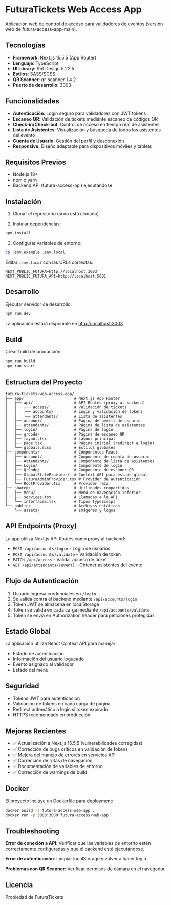 # FuturaTickets Web Access App

Aplicación web de control de acceso para validadores de eventos (versión web de futura-access-app-main).

## Tecnologías

- **Framework**: Next.js 15.5.5 (App Router)
- **Lenguaje**: TypeScript
- **UI Library**: Ant Design 5.22.5
- **Estilos**: SASS/SCSS
- **QR Scanner**: qr-scanner 1.4.2
- **Puerto de desarrollo**: 3003

## Funcionalidades

- **Autenticación**: Login seguro para validadores con JWT tokens
- **Escaneo QR**: Validación de tickets mediante escaneo de códigos QR
- **Check-in/Check-out**: Control de acceso en tiempo real de asistentes
- **Lista de Asistentes**: Visualización y búsqueda de todos los asistentes del evento
- **Cuenta de Usuario**: Gestión del perfil y desconexión
- **Responsive**: Diseño adaptable para dispositivos móviles y tablets

## Requisitos Previos

- Node.js 18+
- npm o yarn
- Backend API (futura-access-api) ejecutándose

## Instalación

1. Clonar el repositorio (si no está clonado)

2. Instalar dependencias:
```bash
npm install
```

3. Configurar variables de entorno:
```bash
cp .env.example .env.local
```

Editar `.env.local` con las URLs correctas:
```env
NEXT_PUBLIC_FUTURA=http://localhost:3003
NEXT_PUBLIC_FUTURA_API=http://localhost:5001
```

## Desarrollo

Ejecutar servidor de desarrollo:

```bash
npm run dev
```

La aplicación estará disponible en [http://localhost:3003](http://localhost:3003)

## Build

Crear build de producción:

```bash
npm run build
npm run start
```

## Estructura del Proyecto

```
futura-tickets-web-access-app/
├── app/                      # Next.js App Router
│   ├── api/                  # API Routes (proxy al backend)
│   │   ├── access/           # Validación de tickets
│   │   ├── accounts/         # Login y validación de tokens
│   │   └── attendants/       # Lista de asistentes
│   ├── account/              # Página de perfil de usuario
│   ├── attendants/           # Página de lista de asistentes
│   ├── login/                # Página de login
│   ├── qrcode/               # Página de escaneo QR
│   ├── layout.tsx            # Layout principal
│   ├── page.tsx              # Página inicial (redirect a login)
│   └── globals.scss          # Estilos globales
├── components/               # Componentes React
│   ├── Account/              # Componente de cuenta de usuario
│   ├── Attendants/           # Componente de lista de asistentes
│   ├── Login/                # Componente de login
│   ├── QrCode/               # Componente de escáner QR
│   ├── GlobalStateProvider/  # Context API para estado global
│   ├── FuturaAdminProvider.tsx # Provider de autenticación
│   └── RootProvider.tsx      # Provider raíz
├── shared/                   # Utilidades compartidas
│   ├── Menu/                 # Menú de navegación inferior
│   ├── services.tsx          # Llamadas a la API
│   └── interfaces.tsx        # Tipos TypeScript
└── public/                   # Archivos estáticos
    └── assets/               # Imágenes y logos
```

## API Endpoints (Proxy)

La app utiliza Next.js API Routes como proxy al backend:

- `POST /api/accounts/login` - Login de usuarios
- `POST /api/accounts/validate` - Validación de token
- `PATCH /api/access` - Validar acceso de ticket
- `GET /api/attendants/[event]` - Obtener asistentes del evento

## Flujo de Autenticación

1. Usuario ingresa credenciales en `/login`
2. Se valida contra el backend mediante `/api/accounts/login`
3. Token JWT se almacena en localStorage
4. Token se valida en cada carga mediante `/api/accounts/validate`
5. Token se envía en Authorization header para peticiones protegidas

## Estado Global

La aplicación utiliza React Context API para manejar:
- Estado de autenticación
- Información del usuario logueado
- Evento asignado al validador
- Estado del menú

## Seguridad

- Tokens JWT para autenticación
- Validación de tokens en cada carga de página
- Redirect automático a login si token expirado
- HTTPS recomendado en producción

## Mejoras Recientes

- ✅ Actualización a Next.js 15.5.5 (vulnerabilidades corregidas)
- ✅ Corrección de bugs críticos en validación de tokens
- ✅ Mejora del manejo de errores en servicios API
- ✅ Corrección de rutas de navegación
- ✅ Documentación de variables de entorno
- ✅ Corrección de warnings de build

## Docker

El proyecto incluye un Dockerfile para deployment:

```bash
docker build -t futura-access-web-app .
docker run -p 3003:3000 futura-access-web-app
```

## Troubleshooting

**Error de conexión a API**: Verificar que las variables de entorno estén correctamente configuradas y que el backend esté ejecutándose.

**Error de autenticación**: Limpiar localStorage y volver a hacer login.

**Problemas con QR Scanner**: Verificar permisos de cámara en el navegador.

## Licencia

Propiedad de FuturaTickets
